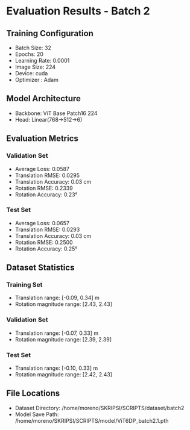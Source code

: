 # Evaluation Results - Batch 2

## Training Configuration
- Batch Size: 32
- Epochs: 20
- Learning Rate: 0.0001
- Image Size: 224
- Device: cuda
- Optimizer : Adam

## Model Architecture
- Backbone: ViT Base Patch16 224
- Head: Linear(768->512->6)

## Evaluation Metrics

### Validation Set
- Average Loss: 0.0587
- Translation RMSE: 0.0295
- Translation Accuracy: 0.03 cm
- Rotation RMSE: 0.2339
- Rotation Accuracy: 0.23°

### Test Set
- Average Loss: 0.0657
- Translation RMSE: 0.0293
- Translation Accuracy: 0.03 cm
- Rotation RMSE: 0.2500
- Rotation Accuracy: 0.25°

## Dataset Statistics
### Training Set
- Translation range: [-0.09, 0.34] m
- Rotation magnitude range: [2.43, 2.43]

### Validation Set
- Translation range: [-0.07, 0.33] m
- Rotation magnitude range: [2.39, 2.39]

### Test Set
- Translation range: [-0.10, 0.33] m
- Rotation magnitude range: [2.42, 2.43]

## File Locations
- Dataset Directory: /home/moreno/SKRIPSI/SCRIPTS/dataset/batch2
- Model Save Path: /home/moreno/SKRIPSI/SCRIPTS/model/ViT6DP_batch2.1.pth
